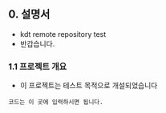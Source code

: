 ## 0. 설명서
- kdt remote repository test
- 반갑습니다.

### 1.1 프로젝트 개요
- 이 프로젝트는 테스트 목적으로 개설되었습니다
```
코드는 이 곳에 입력하시면 됩니다.
```
